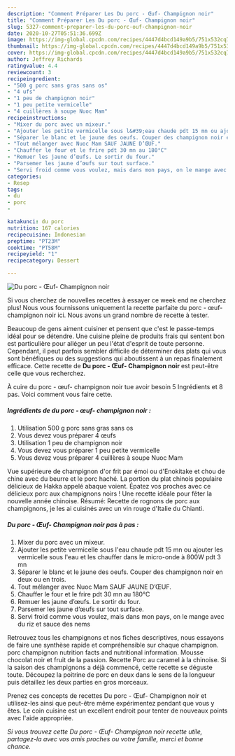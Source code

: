 ```yaml
---
description: "Comment Préparer Les Du porc - Œuf- Champignon noir"
title: "Comment Préparer Les Du porc - Œuf- Champignon noir"
slug: 5327-comment-preparer-les-du-porc-ouf-champignon-noir
date: 2020-10-27T05:51:36.699Z
image: https://img-global.cpcdn.com/recipes/4447d4bcd149a9b5/751x532cq70/du-porc-oeuf-champignon-noir-photo-principale-de-la-recette.jpg
thumbnail: https://img-global.cpcdn.com/recipes/4447d4bcd149a9b5/751x532cq70/du-porc-oeuf-champignon-noir-photo-principale-de-la-recette.jpg
cover: https://img-global.cpcdn.com/recipes/4447d4bcd149a9b5/751x532cq70/du-porc-oeuf-champignon-noir-photo-principale-de-la-recette.jpg
author: Jeffrey Richards
ratingvalue: 4.4
reviewcount: 3
recipeingredient:
- "500 g porc sans gras sans os"
- "4 ufs"
- "1 peu de champignon noir"
- "1 peu petite vermicelle"
- "4 cuillères à soupe Nuoc Mam"
recipeinstructions:
- "Mixer du porc avec un mixeur."
- "Ajouter les petite vermicelle sous l&#39;eau chaude pdt 15 mn ou ajouter les vermicelle sous l&#39;eau et les chauffer dans le micro-onde à 800W pdt 3 mn"
- "Séparer le blanc et le jaune des oeufs. Couper des champignon noir en deux ou en trois."
- "Tout mélanger avec Nuoc Mam SAUF JAUNE D’ŒUF."
- "Chauffer le four et le frire pdt 30 mn au 180°C"
- "Remuer les jaune d’œufs. Le sortir du four."
- "Parsemer les jaune d’œufs sur tout surface."
- "Servi froid comme vous voulez, mais dans mon pays, on le mange avec du riz et sauce des nems"
categories:
- Resep
tags:
- du
- porc
- 

katakunci: du porc  
nutrition: 167 calories
recipecuisine: Indonesian
preptime: "PT23M"
cooktime: "PT58M"
recipeyield: "1"
recipecategory: Dessert

---
```



![Du porc - Œuf- Champignon noir](https://img-global.cpcdn.com/recipes/4447d4bcd149a9b5/751x532cq70/du-porc-oeuf-champignon-noir-photo-principale-de-la-recette.jpg)

Si vous cherchez de nouvelles recettes à essayer ce week end ne cherchez plus! Nous vous fournissons uniquement la recette parfaite du porc - œuf- champignon noir ici. Nous avons un grand nombre de recette à tester.

Beaucoup de gens aiment cuisiner et pensent que c'est le passe-temps idéal pour se détendre. Une cuisine pleine de produits frais qui sentent bon est particulière pour alléger un peu l'état d'esprit de toute personne. Cependant, il peut parfois sembler difficile de déterminer des plats qui vous sont bénéfiques ou des suggestions qui aboutissent à un repas finalement efficace. Cette recette de <strong> Du porc - Œuf- Champignon noir </strong> est peut-être celle que vous recherchez.

<!--inarticleads1-->

À cuire du porc - œuf- champignon noir tue avoir besoin 5 Ingrédients et 8 pas. Voici comment vous faire cette.

##### Ingrédients de du porc - œuf- champignon noir :

1. Utilisation 500 g porc sans gras sans os
1. Vous devez vous préparer 4 œufs
1. Utilisation 1 peu de champignon noir
1. Vous devez vous préparer 1 peu petite vermicelle
1. Vous devez vous préparer 4 cuillères à soupe Nuoc Mam


Vue supérieure de champignon d&#39;or frit par émoi ou d&#39;Enokitake et chou de chine avec du beurre et le porc haché. La portion du plat chinois populaire délicieux de Hakka appelé abaque voient. Épatez vos proches avec ce délicieux porc aux champignons noirs ! Une recette idéale pour fêter la nouvelle année chinoise. Résumé: Recette de rognons de porc aux champignons, je les ai cuisinés avec un vin rouge d&#39;Italie du Chianti. 

<!--inarticleads2-->

##### Du porc - Œuf- Champignon noir pas à pas :

1. Mixer du porc avec un mixeur.
1. Ajouter les petite vermicelle sous l&#39;eau chaude pdt 15 mn ou ajouter les vermicelle sous l&#39;eau et les chauffer dans le micro-onde à 800W pdt 3 mn
1. Séparer le blanc et le jaune des oeufs. Couper des champignon noir en deux ou en trois.
1. Tout mélanger avec Nuoc Mam SAUF JAUNE D’ŒUF.
1. Chauffer le four et le frire pdt 30 mn au 180°C
1. Remuer les jaune d’œufs. Le sortir du four.
1. Parsemer les jaune d’œufs sur tout surface.
1. Servi froid comme vous voulez, mais dans mon pays, on le mange avec du riz et sauce des nems


Retrouvez tous les champignons et nos fiches descriptives, nous essayons de faire une synthèse rapide et compréhensible sur chaque champignon. porc champignon nutrition facts and nutritional information. Mousse chocolat noir et fruit de la passion. Recette Porc au caramel à la chinoise. Si la saison des champignons a déjà commencé, cette recette se déguste toute. Découpez la poitrine de porc en deux dans le sens de la longueur puis détaillez les deux parties en gros morceaux. 

<!--inarticleads1-->

<p>
Prenez ces concepts de recettes Du porc - Œuf- Champignon noir et utilisez-les ainsi que peut-être même expérimentez pendant que vous y êtes. Le coin cuisine est un excellent endroit pour tenter de nouveaux points avec l'aide appropriée.
</p>

<p>
<i>Si vous trouvez cette Du porc - Œuf- Champignon noir recette utile, partagez-la avec vos amis proches ou votre famille, merci et bonne chance.</i>
</p>
